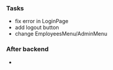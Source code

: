 ### Tasks

- fix error in LoginPage
- add logout button
- change EmployeesMenu/AdminMenu

### After backend

-